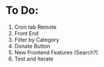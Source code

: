 # To Do:
1. Cron tab Remote
2. Front End
3. Filter by Category
4. Donate Button
5. New Frontend Features (Search?)
6. Test and Iterate 
